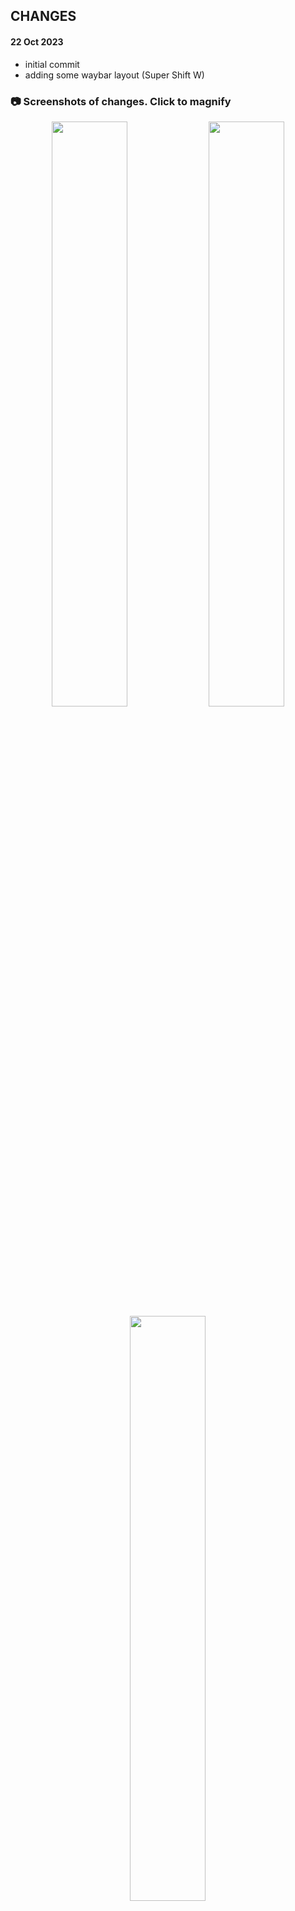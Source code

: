 ## CHANGES

#### 22 Oct 2023
- initial commit
- adding some waybar layout (Super Shift W)
### 📷 Screenshots of changes. Click to magnify

<p align="center">
    <img align="center" width="49%" src="https://github.com/JaKooLit/screenshots/blob/main/Changelogs-Screenshots/Waybar-Layout-Menu.png" /> <img align="center" width="49%" src="https://github.com/JaKooLit/screenshots/blob/main/Changelogs-Screenshots/waybar-all%20sides.png" />   
    <img align="center" width="49%" src="https://github.com/JaKooLit/screenshots/blob/main/Changelogs-Screenshots/waybar-left-panel.png" /> 